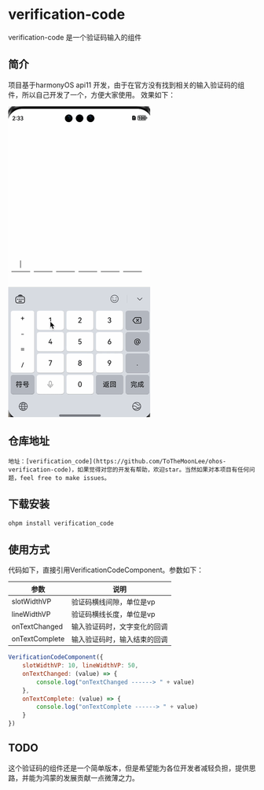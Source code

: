 # verification-code

verification-code 是一个验证码输入的组件

## 简介
项目基于harmonyOS api11 开发，由于在官方没有找到相关的输入验证码的组件，所以自己开发了一个，方便大家使用。
效果如下：

![verification_code.gif](..%2Fimages%2Fverification_code.gif)

## 仓库地址

`地址：[verification_code](https://github.com/ToTheMoonLee/ohos-verification-code)，如果觉得对您的开发有帮助，欢迎star。当然如果对本项目有任何问题，feel free to make issues。
`
## 下载安装

```shell
ohpm install verification_code
```

## 使用方式

代码如下，直接引用VerificationCodeComponent。参数如下：

| 参数        | 说明             |
|-----------|----------------|
| slotWidthVP    | 验证码横线间隙，单位是vp  |
| lineWidthVP | 验证码横线长度，单位是vp  |
| onTextChanged | 输入验证码时，文字变化的回调 |
| onTextComplete | 输入验证码时，输入结束的回调 |

```javascript
VerificationCodeComponent({
    slotWidthVP: 10, lineWidthVP: 50,
    onTextChanged: (value) => {
        console.log("onTextChanged ------> " + value)
    },
    onTextComplete: (value) => {
        console.log("onTextComplete ------> " + value)
    }
}) 
```

## TODO

这个验证码的组件还是一个简单版本，但是希望能为各位开发者减轻负担，提供思路，并能为鸿蒙的发展贡献一点微薄之力。

